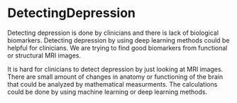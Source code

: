 # DetectingDepression

Detecting depression is done by clinicians and there is lack of biological biomarkers. Detecting depression by using deep learning methods could be helpful for clinicians. We are trying to find good biomarkers from functional or structural MRI images. 

It is hard for clinicians to detect depression by just looking at MRI images. There are small amount of changes in anatomy or functioning of the brain that could be analyzed by mathematical measurments. The calculations could be done by using machine learning or deep learning methods.  

